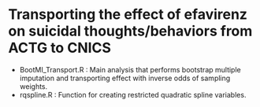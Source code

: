 # Transporting the effect of efavirenz on suicidal thoughts/behaviors from ACTG to CNICS
- BootMI_Transport.R : Main analysis that performs bootstrap multiple imputation and transporting effect with inverse odds of sampling weights.
- rqspline.R : Function for creating restricted quadratic spline variables.
